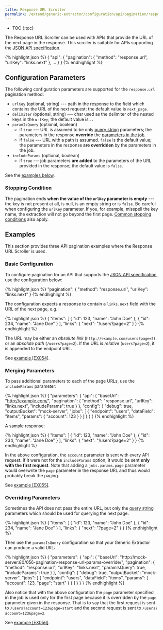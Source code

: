 ```yaml
---
title: Response URL Scroller
permalink: /extend/generic-extractor/configuration/api/pagination/response-url/
---
```


* TOC
{:toc}

The Response URL Scroller can be used with APIs that provide the URL of the 
next page in the response. This scroller is suitable for APIs supporting the 
[JSON API specification](https://jsonapi.org/format/#fetching-pagination).

{% highlight json %}
{
    "api": {
        "pagination": {
            "method": "response.url",
            "urlKey": "links.next"
        },
        ...
    }
}
{% endhighlight %}

## Configuration Parameters
The following configuration parameters are supported for the `response.url` pagination method:

- `urlKey` (optional, string) --- path in the response to the field which contains the URL of the next request; 
the default value is `next_page`.
- `delimiter` (optional, string) --- char used as the delimiter of the nested keys in the `urlKey`; 
the default value is `.`.
- `paramIsQuery` (optional, boolean) 
	- if `true` --- URL is assumed to be only [query string](/extend/generic-extractor/tutorial/rest/#url) parameters; 
	the parameters in the response **override** the [parameters in the job](/extend/generic-extractor/configuration/config/jobs/#request-parameters). 
	- if `false` --- URL with a path is assumed. `false` is the default value; the parameters in the response 
	**are overridden** by the parameters in the job. 
- `includeParams` (optional, boolean) 
	- if `true` --- job parameters **are added** to the parameters of the URL provided in the response; the default value is `false`. 

See the [examples below](#examples).

### Stopping Condition
The pagination ends **when the value of the `urlKey` parameter is empty** --- the key is not present at all, is null,
is an empty string or is `false`. Be careful when configuring the `urlKey` parameter. If you, for example, misspell the
key name, the extraction will not go beyond the first page. 
[Common stopping conditions](/extend/generic-extractor/configuration/api/pagination/#stopping-strategy) also apply.

## Examples
This section provides three API pagination examples where the Response URL Scroller is used.

### Basic Configuration
To configure pagination for an API that supports the [JSON API specification](https://jsonapi.org/format/#fetching-pagination),
use the configuration below:

{% highlight json %}
"pagination": {
    "method": "response.url",
    "urlKey": "links.next"
}
{% endhighlight %}

The configuration expects a response to contain a `links.next` field with the URL of the next page, e.g.:

{% highlight json %}
{
    "items": [
        {
            "id": 123,
            "name": "John Doe"
        },
        {
            "id": 234,
            "name": "Jane Doe"
        }
    ],
    "links": {
        "next": "/users?page=2"
    }
}
{% endhighlight %}

The URL may be either an *absolute link* (`http://example.com/users?page=2`) or an *absolute path* (`/users?page=2`). 
If the URL is *relative* (`users?page=2`), it is appended to the endpoint URL.

See [example [EX054]](https://github.com/keboola/generic-extractor/tree/master/doc/examples/054-pagination-response-url-basic).

### Merging Parameters
To pass additional parameters to each of the page URLs, use the `includeParams` parameter:

{% highlight json %}
{
    "parameters": {
        "api": {
            "baseUrl": "http://example.com/",
            "pagination": {
                "method": "response.url",
                "urlKey": "links.next",
                "includeParams": true
            }
        },
        "config": {
            "debug": true,
            "outputBucket": "mock-server",
            "jobs": [
                {
                    "endpoint": "users",
                    "dataField": "items",
                    "params": {
                        "account": 123
                    }
                }
            ]
        }
    }
}
{% endhighlight %}

A sample response:

{% highlight json %}
{
    "items": [
        {
            "id": 123,
            "name": "John Doe"
        },
        {
            "id": 234,
            "name": "Jane Doe"
        }
    ],
    "links": {
        "next": "/users?page=2"
    }
}
{% endhighlight %}

In the above configuration, the `account` parameter is sent with every API request. If it were not for the
`includeParams` option, it would be sent **only with the first request**. Note that adding 
a `jobs.params.page` parameter would overwrite the `page` parameter in the response URL and thus 
would probably break the paging.

See [example [EX055]](https://github.com/keboola/generic-extractor/tree/master/doc/examples/055-pagination-response-url-params).

### Overriding Parameters
Sometimes the API does not pass the entire URL, but only the [query string](/extend/generic-extractor/tutorial/rest/#url)
parameters which should be used for querying the next page.

{% highlight json %}
{
    "items": [
        {
            "id": 123,
            "name": "John Doe"
        },
        {
            "id": 234,
            "name": "Jane Doe"
        }
    ],
    "links": {
        "next": "?page=2"
    }
 }
{% endhighlight %}

Then use the `paramsIsQuery` configuration so that your Generic Extractor can produce a 
valid URL:

{% highlight json %}
{
    "parameters": {
        "api": {
            "baseUrl": "http://mock-server:80/056-pagination-response-url-params-override/",
            "pagination": {
                "method": "response.url",
                "urlKey": "links.next",
                "paramIsQuery": true,
                "includeParams": true
            }
        },
        "config": {
            "debug": true,
            "outputBucket": "mock-server",
            "jobs": [
                {
                    "endpoint": "users",
                    "dataField": "items",
                    "params": {
                        "account": 123,
                        "page": "start"
                    }
                }
            ]
        }
    }
}
{% endhighlight %}

Also notice that with the above 
configuration the `page` parameter specified in the job is used only for the first page because it 
is overridden by the `page` parameter given in the response. That is to say that the first request is sent to
`/users?account=123&page=start` and the second request is sent to `/users?account=123&page=2`.

See [example [EX056]](https://github.com/keboola/generic-extractor/tree/master/doc/examples/056-pagination-response-url-params-override).
